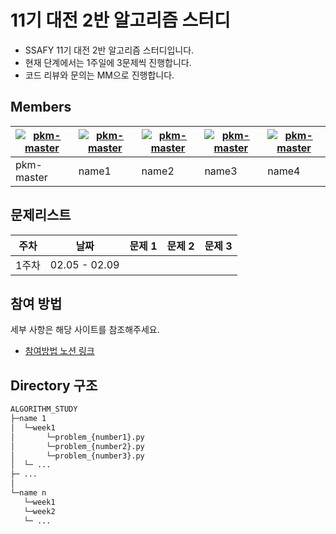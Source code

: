 # 11기 대전 2반 알고리즘 스터디

- SSAFY 11기 대전 2반 알고리즘 스터디입니다. 
- 현재 단계에서는 1주일에 3문제씩 진행합니다.
- 코드 리뷰와 문의는 MM으로 진행합니다.


## Members

|[![pkm-master](https://avatars.githubusercontent.com/u/156387263)](https://github.com/pkm-master)|[![pkm-master](https://avatars.githubusercontent.com/u/156387263)](https://github.com/pkm-master)|[![pkm-master](https://avatars.githubusercontent.com/u/156387263)](https://github.com/pkm-master)|[![pkm-master](https://avatars.githubusercontent.com/u/156387263)](https://github.com/pkm-master)|[![pkm-master](https://avatars.githubusercontent.com/u/156387263)](https://github.com/pkm-master)|
|---|---|---|---|---|
pkm-master|name1|name2|name3|name4


## 문제리스트

|주차|날짜|문제 1|문제 2|문제 3|
|----|------|---|---|---|
|1주차|02.05 - 02.09| 


## 참여 방법

세부 사항은 해당 사이트를 참조해주세요.

- [참여방법 노션 링크 ](https://www.notion.so/eec8a2dfd2c14631b4225f66df2e9993)


## Directory 구조
```MarkDown 
ALGORITHM_STUDY
├─name 1
│  └─week1
│       └─problem_{number1}.py
│       └─problem_{number2}.py
│       └─problem_{number3}.py
│  └─ ...
├─ ... 
│  
└─name n
   └─week1
   └─week2
   └─ ...

```
